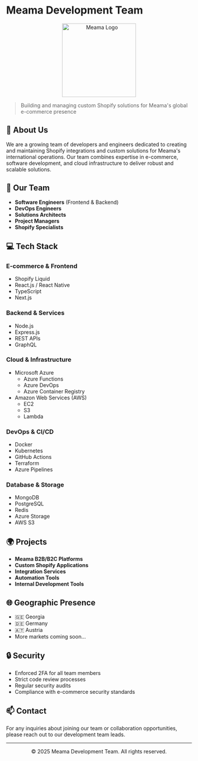 # Meama Development Team

<p align="center">
  <img src="	https://avatars.githubusercontent.com/u/180186962?…00&u=18754c5d1876db964c89ee4263dcb97012e8bf19&v=4" alt="Meama Logo" width="200"/>
</p>

> Building and managing custom Shopify solutions for Meama's global e-commerce presence

## 🚀 About Us

We are a growing team of developers and engineers dedicated to creating and maintaining Shopify integrations and custom solutions for Meama's international operations. Our team combines expertise in e-commerce, software development, and cloud infrastructure to deliver robust and scalable solutions.

## 👥 Our Team

- **Software Engineers** (Frontend & Backend)
- **DevOps Engineers**
- **Solutions Architects**
- **Project Managers**
- **Shopify Specialists**

## 💻 Tech Stack

### E-commerce & Frontend
- Shopify Liquid
- React.js / React Native
- TypeScript
- Next.js

### Backend & Services
- Node.js
- Express.js
- REST APIs
- GraphQL

### Cloud & Infrastructure
- Microsoft Azure
  - Azure Functions
  - Azure DevOps
  - Azure Container Registry
- Amazon Web Services (AWS)
  - EC2
  - S3
  - Lambda

### DevOps & CI/CD
- Docker
- Kubernetes
- GitHub Actions
- Terraform
- Azure Pipelines

### Database & Storage
- MongoDB
- PostgreSQL
- Redis
- Azure Storage
- AWS S3

## 🌍 Projects

- **Meama B2B/B2C Platforms**
- **Custom Shopify Applications**
- **Integration Services**
- **Automation Tools**
- **Internal Development Tools**

## 🌐 Geographic Presence

- 🇬🇪 Georgia
- 🇩🇪 Germany
- 🇦🇹 Austria
- More markets coming soon...

## 🔒 Security

- Enforced 2FA for all team members
- Strict code review processes
- Regular security audits
- Compliance with e-commerce security standards

## 📫 Contact

For any inquiries about joining our team or collaboration opportunities, please reach out to our development team leads.

---

<p align="center">© 2025 Meama Development Team. All rights reserved.</p>
